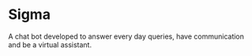 # Sigma

A chat bot developed to answer every day queries, have communication and be a virtual assistant.
